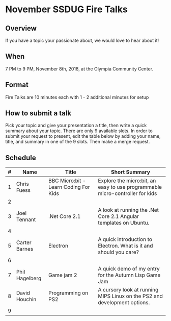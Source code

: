 # November SSDUG Fire Talks

## Overview

If you have a topic your passionate about, we would love to hear about it!  

## When

7 PM to 9 PM, November 8th, 2018, at the Olympia Community Center. 

## Format

Fire Talks are 10 minutes each with 1 - 2 additional minutes for setup

## How to submit a talk

Pick your topic and give your presentation a title, then write a quick summary about your topic.  There are only 9 available slots.  In order to submit your request to present, edit the table below by adding your name, title, and summary in one of the 9 slots.  Then make a merge request. 

## Schedule

| # 	| Name 	       | Title 	       | Short Summary 	|
|---	|------------- |-------------  |---------------	|
| 1  	| Chris Fuess  | BBC Micro:bit - Learn Coding For Kids| Explore the micro:bit, an easy to use programmable micro-controller for kids               	|
| 2  	|              |               |               	|
| 3  	| Joel Tennant | .Net Core 2.1 |  A look at running the .Net Core 2.1 Angular templates on Ubuntu.	|
| 4  	|              |       	|               	|
| 5  	| Carter Barnes |  Electron | A quick introduction to Electron. What is it and should you care? |
| 6 	|              |       	|               	|
| 7 	| Phil Hagelberg | Game jam 2	| A quick demo of my entry for the Autumn Lisp Game Jam              	|
| 8  	| David Houchin  | Programming on PS2	| A cursory look at running MIPS Linux on the PS2 and development options.	|
| 9  	|              |       	|               	|
